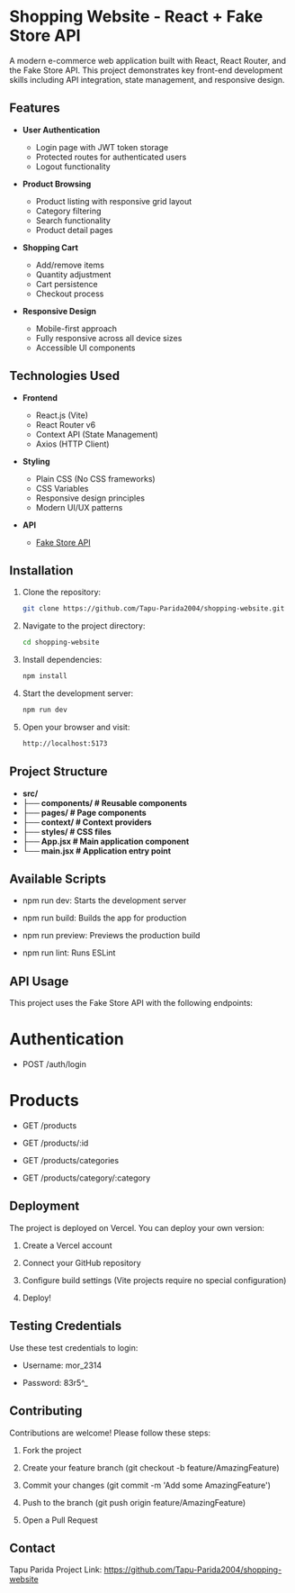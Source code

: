 # Shopping Website - React + Fake Store API

A modern e-commerce web application built with React, React Router, and the Fake Store API. This project demonstrates key front-end development skills including API integration, state management, and responsive design.

## Features

- **User Authentication**

  - Login page with JWT token storage
  - Protected routes for authenticated users
  - Logout functionality

- **Product Browsing**

  - Product listing with responsive grid layout
  - Category filtering
  - Search functionality
  - Product detail pages

- **Shopping Cart**

  - Add/remove items
  - Quantity adjustment
  - Cart persistence
  - Checkout process

- **Responsive Design**
  - Mobile-first approach
  - Fully responsive across all device sizes
  - Accessible UI components

## Technologies Used

- **Frontend**

  - React.js (Vite)
  - React Router v6
  - Context API (State Management)
  - Axios (HTTP Client)

- **Styling**

  - Plain CSS (No CSS frameworks)
  - CSS Variables
  - Responsive design principles
  - Modern UI/UX patterns

- **API**
  - [Fake Store API](https://fakestoreapi.com)

## Installation

1. Clone the repository:
   ```bash
   git clone https://github.com/Tapu-Parida2004/shopping-website.git
   ```
2. Navigate to the project directory:

   ```bash
   cd shopping-website
   ```

3. Install dependencies:

   ```bash
   npm install
   ```

4. Start the development server:

   ```bash
   npm run dev
   ```

5. Open your browser and visit:

   ```bash
   http://localhost:5173
   ```

## Project Structure

- **src/**
- **├── components/       # Reusable components**
- **├── pages/            # Page components**
- **├── context/          # Context providers**
- **├── styles/           # CSS files**
- **├── App.jsx           # Main application component**
- **└── main.jsx          # Application entry point**

## Available Scripts
- npm run dev: Starts the development server

- npm run build: Builds the app for production

- npm run preview: Previews the production build

- npm run lint: Runs ESLint

## API Usage
This project uses the Fake Store API with the following endpoints:

# Authentication

- POST /auth/login

# Products

- GET /products
 
- GET /products/:id
 
- GET /products/categories

- GET /products/category/:category

##  Deployment
The project is deployed on Vercel. You can deploy your own version:

1. Create a Vercel account

2. Connect your GitHub repository

3. Configure build settings (Vite projects require no special configuration)

4. Deploy!

## Testing Credentials
Use these test credentials to login:

- Username: mor_2314

- Password: 83r5^_

## Contributing
Contributions are welcome! Please follow these steps:

1. Fork the project

2. Create your feature branch (git checkout -b feature/AmazingFeature)

3. Commit your changes (git commit -m 'Add some AmazingFeature')

4. Push to the branch (git push origin feature/AmazingFeature)

5. Open a Pull Request

## Contact
Tapu Parida 
Project Link: https://github.com/Tapu-Parida2004/shopping-website